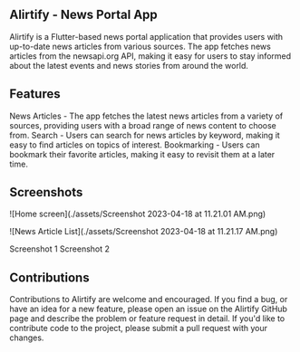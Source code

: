## Alirtify - News Portal App
Alirtify is a Flutter-based news portal application that provides users with up-to-date news articles from various sources. The app fetches news articles from the newsapi.org API, making it easy for users to stay informed about the latest events and news stories from around the world.

## Features
News Articles - The app fetches the latest news articles from a variety of sources, providing users with a broad range of news content to choose from.
Search - Users can search for news articles by keyword, making it easy to find articles on topics of interest.
Bookmarking - Users can bookmark their favorite articles, making it easy to revisit them at a later time.

## Screenshots
![Home screen](./assets/Screenshot 2023-04-18 at 11.21.01 AM.png)

![News Article List](./assets/Screenshot 2023-04-18 at 11.21.17 AM.png)

Screenshot 1 Screenshot 2

## Contributions
Contributions to Alirtify are welcome and encouraged. If you find a bug, or have an idea for a new feature, please open an issue on the Alirtify GitHub page and describe the problem or feature request in detail. If you'd like to contribute code to the project, please submit a pull request with your changes.
